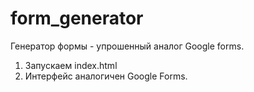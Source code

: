 # form_generator

Генератор формы - упрошенный аналог Google forms.

1. Запускаем index.html
2. Интерфейс аналогичен Google Forms.
